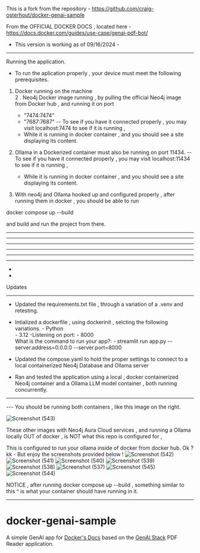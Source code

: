 

This is a fork from the repository  - https://github.com/craig-osterhout/docker-genai-sample

From the OFFICIAL DOCKER DOCS  , located here  - https://docs.docker.com/guides/use-case/genai-pdf-bot/

- This version is working as of  09/16/2024 - 




------------------------------------

Running the application. 


- To run the aplication properly , your device must meet the following prerequisites. 

 1. Docker running on the machine  
 2 . Neo4j Docker image running , by pulling the official Neo4j image from Docker hub  , and running it on port
      - "7474:7474"
      - "7687:7687"
  -- To see if you have it connected properly , you may visit localhost:7474 to see if it is running , 
      - While it is running in docker container , and you should see a site displaying its content. 
3. Ollama in a Dockerized container must also be running on port 11434. 
  -- To see if you have it connected properly , you may visit localhost:11434 to see if it is running , 
      - While it is running in docker container , and you should see a site displaying its content. 



4. With neo4j and Ollama hooked up and configured properly , after running them in docker , 
  you should be able to run  

docker compose up --build    

and build and run the project from there. 




---------------------------------------------------------------
-----------------------------------------------
-------------------------------
-----------------
-----------
----
-
-



Updates 
_____________________________________________________________________________

- Updated the requirements.txt file  , through a variation of a .venv and retesting. 

- Intialized a dockerfile , using dockerinit ,   selcting the following variations. 
		- Python 	
		- 3.12 
           	-Listening on port: - 8000		
 What is the command to run your app?: -  streamlit run app.py --server.address=0.0.0.0 --server.port=8000 

- Updated the compose.yaml to hold the proper settings to connect to a local containerized Neo4j Database and Ollama server


- Ran and tested the application using a local , 
	docker containerized Neo4j container and a Ollama LLM model container , both running concurrently.
--------------------------------------------------------------------------------------------------------------------

--- You should be running both containers , like this image on the right. 

![Screenshot (543)](https://github.com/user-attachments/assets/62942ff2-793b-40d7-8920-f72e233964a6) 

These other images with Neo4j Aura Cloud services , and running a Ollama locally  OUT of docker , is NOT what this repo is configured for ,  

This is configured to run your ollama inside of docker from docker hub.  Ok ?  kk - 
But enjoy the screenshots provided below ! 
![Screenshot (542)](https://github.com/user-attachments/assets/c3c676bf-7c74-4f3d-89d8-765d6b5ddba8)
![Screenshot (541)](https://github.com/user-attachments/assets/1cae76ea-8116-4ba7-820e-465d26721473)
![Screenshot (540)](https://github.com/user-attachments/assets/bfdb3d10-b070-491b-a590-ae5e6574ade2)
![Screenshot (539)](https://github.com/user-attachments/assets/f549fcb9-a72e-444e-bb7c-2d6bb24aa536)
![Screenshot (538)](https://github.com/user-attachments/assets/782bfca8-3d76-414a-a812-fa13e032c315)
![Screenshot (537)](https://github.com/user-attachments/assets/654641b2-9c76-498e-8398-2a1458102a43)
![Screenshot (545)](https://github.com/user-attachments/assets/dcc34c0d-e650-454e-a62e-9aef9b6b1480)
![Screenshot (544)](https://github.com/user-attachments/assets/1bc98a89-37f2-47d7-a9bb-4b701942e501)





 NOTICE  ,  after running docker compose up --build  , something similar to  this ^ is what your container should have running in it. 







----------------------------------------------------------------------------------------
# docker-genai-sample

A simple GenAI app for [Docker's Docs](https://docs.docker.com/) based on the [GenAI Stack](https://github.com/docker/genai-stack) PDF Reader application.
